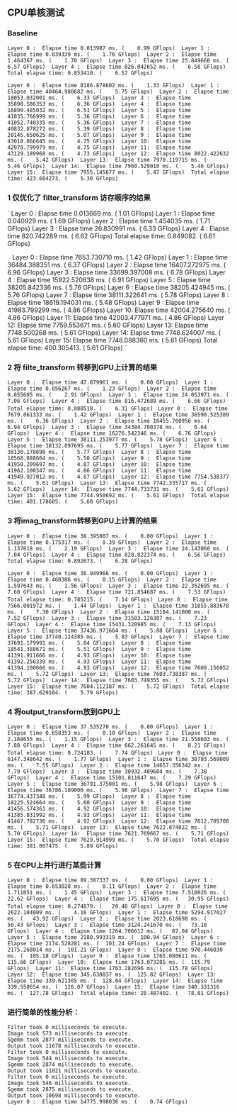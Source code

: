 ## CPU单核测试
### Baseline
`
Layer 0 :  Elapse time 0.013987 ms. (    0.99 GFlops) 
Layer 1 :  Elapse time 0.039339 ms. (    1.76 GFlops) 
Layer 2 :  Elapse time 1.464367 ms. (    1.70 GFlops) 
Layer 3 :  Elapse time 25.849660 ms. (    6.57 GFlops) 
Layer 4 :  Elapse time 826.042652 ms. (    6.58 GFlops) 
Total elapse time: 0.853410. (    6.57 GFlops) 
`

`
Layer 0 :  Elapse time 8186.878602 ms. (    1.33 GFlops) 
Layer 1 :  Elapse time 40464.980682 ms. (    5.75 GFlops) 
Layer 2 :  Elapse time 18053.032001 ms. (    6.33 GFlops) 
Layer 3 :  Elapse time 35898.586353 ms. (    6.36 GFlops) 
Layer 4 :  Elapse time 16899.485032 ms. (    6.51 GFlops) 
Layer 5 :  Elapse time 41035.766999 ms. (    5.36 GFlops) 
Layer 6 :  Elapse time 41052.740335 ms. (    5.36 GFlops) 
Layer 7 :  Elapse time 40832.878272 ms. (    5.39 GFlops) 
Layer 8 :  Elapse time 20145.650625 ms. (    5.07 GFlops) 
Layer 9 :  Elapse time 43018.066645 ms. (    4.75 GFlops) 
Layer 10:  Elapse time 42978.799979 ms. (    4.75 GFlops) 
Layer 11:  Elapse time 43129.189968 ms. (    4.73 GFlops) 
Layer 12:  Elapse time 8022.422632 ms. (    5.42 GFlops) 
Layer 13:  Elapse time 7970.119715 ms. (    5.46 GFlops) 
Layer 14:  Elapse time 7960.529010 ms. (    5.46 GFlops) 
Layer 15:  Elapse time 7955.145677 ms. (    5.47 GFlops) 
Total elapse time: 423.604273. (    5.30 GFlops) 
`

### 1 仅优化了 filter_transform 访存顺序的结果
`
Layer 0 :  Elapse time 0.013669 ms. (    1.01 GFlops) 
Layer 1 :  Elapse time 0.040929 ms. (    1.69 GFlops) 
Layer 2 :  Elapse time 1.454035 ms. (    1.71 GFlops) 
Layer 3 :  Elapse time 26.830991 ms. (    6.33 GFlops) 
Layer 4 :  Elapse time 820.742289 ms. (    6.62 GFlops) 
Total elapse time: 0.849082. (    6.61 GFlops) 

`
`
Layer 0 :  Elapse time 7653.730710 ms. (    1.42 GFlops) 
Layer 1 :  Elapse time 36484.388351 ms. (    6.37 GFlops) 
Layer 2 :  Elapse time 16407.272975 ms. (    6.96 GFlops) 
Layer 3 :  Elapse time 33699.397008 ms. (    6.78 GFlops) 
Layer 4 :  Elapse time 15922.520638 ms. (    6.91 GFlops) 
Layer 5 :  Elapse time 38205.842336 ms. (    5.76 GFlops) 
Layer 6 :  Elapse time 38205.424945 ms. (    5.76 GFlops) 
Layer 7 :  Elapse time 38111.322641 ms. (    5.78 GFlops) 
Layer 8 :  Elapse time 18619.194031 ms. (    5.48 GFlops) 
Layer 9 :  Elapse time 41983.799299 ms. (    4.86 GFlops) 
Layer 10:  Elapse time 42004.275640 ms. (    4.86 GFlops) 
Layer 11:  Elapse time 42003.477971 ms. (    4.86 GFlops) 
Layer 12:  Elapse time 7759.553671 ms. (    5.60 GFlops) 
Layer 13:  Elapse time 7748.500268 ms. (    5.61 GFlops) 
Layer 14:  Elapse time 7748.624007 ms. (    5.61 GFlops) 
Layer 15:  Elapse time 7748.088360 ms. (    5.61 GFlops) 
Total elapse time: 400.305413. (    5.61 GFlops) 
`

### 2 将 filte_transform 转移到GPU上计算的结果
`
Layer 0 :  Elapse time 47.079961 ms. (    0.00 GFlops) 
Layer 1 :  Elapse time 0.056267 ms. (    1.23 GFlops) 
Layer 2 :  Elapse time 0.855605 ms. (    2.91 GFlops) 
Layer 3 :  Elapse time 24.053971 ms. (    7.06 GFlops) 
Layer 4 :  Elapse time 816.472689 ms. (    6.66 GFlops) 
Total elapse time: 0.888518. (    6.31 GFlops) 
`
`
Layer 0 :  Elapse time 7679.061333 ms. (    1.42 GFlops) 
Layer 1 :  Elapse time 36590.525309 ms. (    6.36 GFlops) 
Layer 2 :  Elapse time 16455.760956 ms. (    6.94 GFlops) 
Layer 3 :  Elapse time 34384.700378 ms. (    6.64 GFlops) 
Layer 4 :  Elapse time 16276.542346 ms. (    6.76 GFlops) 
Layer 5 :  Elapse time 38111.253977 ms. (    5.78 GFlops) 
Layer 6 :  Elapse time 38132.897695 ms. (    5.77 GFlops) 
Layer 7 :  Elapse time 38130.178690 ms. (    5.77 GFlops) 
Layer 8 :  Elapse time 18568.888664 ms. (    5.50 GFlops) 
Layer 9 :  Elapse time 41950.209697 ms. (    4.87 GFlops) 
Layer 10:  Elapse time 41962.100347 ms. (    4.86 GFlops) 
Layer 11:  Elapse time 41949.927012 ms. (    4.87 GFlops) 
Layer 12:  Elapse time 7754.538377 ms. (    5.61 GFlops) 
Layer 13:  Elapse time 7742.335717 ms. (    5.62 GFlops) 
Layer 14:  Elapse time 7744.733731 ms. (    5.61 GFlops) 
Layer 15:  Elapse time 7744.950692 ms. (    5.61 GFlops) 
Total elapse time: 401.178605. (    5.60 GFlops) 
`

### 3 将imag_transform转移到GPU上计算的结果
`
Layer 0 :  Elapse time 38.395007 ms. (    0.00 GFlops) 
Layer 1 :  Elapse time 0.175317 ms. (    0.39 GFlops) 
Layer 2 :  Elapse time 1.137018 ms. (    2.19 GFlops) 
Layer 3 :  Elapse time 24.143060 ms. (    7.04 GFlops) 
Layer 4 :  Elapse time 828.822374 ms. (    6.56 GFlops) 
Total elapse time: 0.892673. (    6.28 GFlops) 
`

`
Layer 0 :  Elapse time 38.949966 ms. (    0.00 GFlops) 
Layer 1 :  Elapse time 0.460386 ms. (    0.15 GFlops) 
Layer 2 :  Elapse time 1.597643 ms. (    1.56 GFlops) 
Layer 3 :  Elapse time 22.352695 ms. (    7.60 GFlops) 
Layer 4 :  Elapse time 721.854687 ms. (    7.53 GFlops) 
Total elapse time: 0.785215. (    7.14 GFlops) 
`
`
Layer 0 :  Elapse time 7566.001972 ms. (    1.44 GFlops) 
Layer 1 :  Elapse time 31855.883678 ms. (    7.30 GFlops) 
Layer 2 :  Elapse time 15184.141000 ms. (    7.52 GFlops) 
Layer 3 :  Elapse time 31583.126307 ms. (    7.23 GFlops) 
Layer 4 :  Elapse time 15431.320985 ms. (    7.13 GFlops) 
Layer 5 :  Elapse time 37436.971664 ms. (    5.88 GFlops) 
Layer 6 :  Elapse time 37740.124385 ms. (    5.83 GFlops) 
Layer 7 :  Elapse time 37691.179991 ms. (    5.84 GFlops) 
Layer 8 :  Elapse time 18541.388671 ms. (    5.51 GFlops) 
Layer 9 :  Elapse time 41391.911666 ms. (    4.93 GFlops) 
Layer 10:  Elapse time 41392.256339 ms. (    4.93 GFlops) 
Layer 11:  Elapse time 41394.100666 ms. (    4.93 GFlops) 
Layer 12:  Elapse time 7609.156052 ms. (    5.72 GFlops) 
Layer 13:  Elapse time 7603.738387 ms. (    5.72 GFlops) 
Layer 14:  Elapse time 7603.749355 ms. (    5.72 GFlops) 
Layer 15:  Elapse time 7604.112387 ms. (    5.72 GFlops) 
Total elapse time: 387.629164. (    5.79 GFlops) 
`

### 4 将output_transform放到GPU上
`
Layer 0 :  Elapse time 37.535270 ms. (    0.00 GFlops) 
Layer 1 :  Elapse time 0.658353 ms. (    0.10 GFlops) 
Layer 2 :  Elapse time 2.168655 ms. (    1.15 GFlops) 
Layer 3 :  Elapse time 21.558603 ms. (    7.88 GFlops) 
Layer 4 :  Elapse time 662.261645 ms. (    8.21 GFlops) 
Total elapse time: 0.724183. (    7.74 GFlops) 
`
`
Layer 0 :  Elapse time 6147.348642 ms. (    1.77 GFlops) 
Layer 1 :  Elapse time 30793.569009 ms. (    7.55 GFlops) 
Layer 2 :  Elapse time 14657.356342 ms. (    7.79 GFlops) 
Layer 3 :  Elapse time 30932.409604 ms. (    7.38 GFlops) 
Layer 4 :  Elapse time 15101.811647 ms. (    7.29 GFlops) 
Layer 5 :  Elapse time 36791.375001 ms. (    5.98 GFlops) 
Layer 6 :  Elapse time 36786.189000 ms. (    5.98 GFlops) 
Layer 7 :  Elapse time 36774.437348 ms. (    5.99 GFlops) 
Layer 8 :  Elapse time 18225.524664 ms. (    5.60 GFlops) 
Layer 9 :  Elapse time 41456.574361 ms. (    4.92 GFlops) 
Layer 10:  Elapse time 41385.831992 ms. (    4.93 GFlops) 
Layer 11:  Elapse time 41467.782736 ms. (    4.92 GFlops) 
Layer 12:  Elapse time 7612.705708 ms. (    5.71 GFlops) 
Layer 13:  Elapse time 7622.874022 ms. (    5.70 GFlops) 
Layer 14:  Elapse time 7621.769667 ms. (    5.71 GFlops) 
Layer 15:  Elapse time 7629.914999 ms. (    5.70 GFlops) 
Total elapse time: 381.007475. (    5.89 GFlops) 
`

### 5 在CPU上并行进行某些计算
`
Layer 0 :  Elapse time 89.387337 ms. (    0.00 GFlops) 
Layer 1 :  Elapse time 0.653028 ms. (    0.11 GFlops) 
Layer 2 :  Elapse time 1.711051 ms. (    1.45 GFlops) 
Layer 3 :  Elapse time 7.510026 ms. (   22.62 GFlops) 
Layer 4 :  Elapse time 175.617695 ms. (   30.95 GFlops) 
Total elapse time: 0.274879. (   20.40 GFlops) 
`
`
Layer 0 :  Elapse time 2622.104009 ms. (    4.16 GFlops) 
Layer 1 :  Elapse time 5294.917027 ms. (   43.92 GFlops) 
Layer 2 :  Elapse time 2023.618698 ms. (   56.43 GFlops) 
Layer 3 :  Elapse time 3124.241670 ms. (   73.10 GFlops) 
Layer 4 :  Elapse time 1264.706612 ms. (   87.04 GFlops) 
Layer 5 :  Elapse time 2180.993319 ms. (  100.94 GFlops) 
Layer 6 :  Elapse time 2174.528281 ms. (  101.24 GFlops) 
Layer 7 :  Elapse time 2175.268014 ms. (  101.21 GFlops) 
Layer 8 :  Elapse time 970.446030 ms. (  105.18 GFlops) 
Layer 9 :  Elapse time 1765.080611 ms. (  115.66 GFlops) 
Layer 10:  Elapse time 1763.073285 ms. (  115.79 GFlops) 
Layer 11:  Elapse time 1763.282696 ms. (  115.78 GFlops) 
Layer 12:  Elapse time 345.638037 ms. (  125.82 GFlops) 
Layer 13:  Elapse time 339.621305 ms. (  128.04 GFlops) 
Layer 14:  Elapse time 339.550654 ms. (  128.07 GFlops) 
Layer 15:  Elapse time 340.331316 ms. (  127.78 GFlops) 
Total elapse time: 28.487402. (   78.81 GFlops) 
`

### 进行简单的性能分析：
```
Filter took 0 milliseconds to execute.
Image took 573 milliseconds to execute.
Sgemm took 2877 milliseconds to execute.
Output took 11678 milliseconds to execute.
Filter took 0 milliseconds to execute.
Image took 544 milliseconds to execute.
Sgemm took 2874 milliseconds to execute.
Output took 11021 milliseconds to execute.
Filter took 0 milliseconds to execute.
Image took 546 milliseconds to execute.
Sgemm took 2875 milliseconds to execute.
Output took 10698 milliseconds to execute.
Layer 0 :  Elapse time 14775.998036 ms. (    0.74 GFlops) 
```